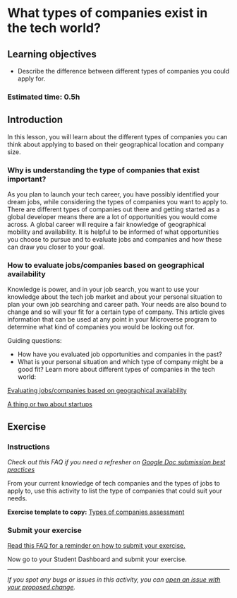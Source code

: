 # What types of companies exist in the tech world?

## Learning objectives

- Describe the difference between different types of companies you could apply for.

### Estimated time: 0.5h

## Introduction

In this lesson, you will learn about the different types of companies you can think about applying to based on their geographical location and company size.

### Why is understanding the type of companies that exist important?

As you plan to launch your tech career, you have possibly identified your dream jobs, while considering the types of companies you want to apply to. There are different types of companies out there and getting started as a global developer means there are a lot of opportunities you would come across. A global career will require a fair knowledge of geographical mobility and availability. It is helpful to be informed of what opportunities you choose to pursue and to evaluate jobs and companies and how these can draw you closer to your goal.

### How to evaluate jobs/companies based on geographical availability

Knowledge is power, and in your job search, you want to use your knowledge about the tech job market and about your personal situation to plan your own job searching and career path. Your needs are also bound to change and so will your fit for a certain type of company. This article gives information that can be used at any point in your Microverse program to determine what kind of companies you would be looking out for.

Guiding questions:

- How have you evaluated job opportunities and companies in the past?
- What is your personal situation and which type of company might be a good fit?
  Learn more about different types of companies in the tech world:

[Evaluating jobs/companies based on geographical availability](https://github.com/matovu-farid/curriculum-professional-skills/blob/main/job-search/evaluating-jobs-and-companies-based-on-geographical-availability.md)

[A thing or two about startups](https://github.com/matovu-farid/curriculum-professional-skills/blob/main/job-search/a-thing-or-two-about-startups.md)

## Exercise

### Instructions

_Check out this FAQ if you need a refresher on [Google Doc submission best practices](https://microverse.zendesk.com/hc/en-us/articles/360063156813)_

From your current knowledge of tech companies and the types of jobs to apply to, use this activity to list the type of companies that could suit your needs.

**Exercise template to copy:** [Types of companies assessment](https://docs.google.com/document/d/1G5dSu-n3GdFbnAlENJkG_XZABG_1KMWPgy2KCSK2DO8/edit?usp=sharing)

### Submit your exercise

[Read this FAQ for a reminder on how to submit your exercise.](https://microverse.zendesk.com/hc/en-us/articles/360061344234)

Now go to your Student Dashboard and submit your exercise.

---

_If you spot any bugs or issues in this activity, you can [open an issue with your proposed change](https://github.com/microverseinc/curriculum-transversal-skills/blob/main/git-github/articles/open_issue.md)._
